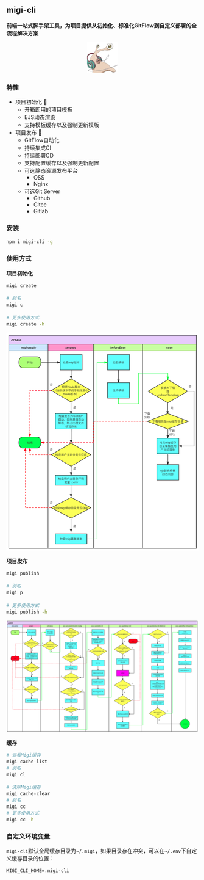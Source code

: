 
## migi-cli

**前端一站式脚手架工具，为项目提供从初始化、标准化GitFlow到自定义部署的全流程解决方案**

<div align="center">
  <img src="https://raw.githubusercontent.com/tian0o0/pic/master/20220708212912.png" width="80" />
</div>

### 特性
- 项目初始化 :tada: 
  - 开箱即用的项目模板
  - EJS动态渲染
  - 支持模板缓存以及强制更新模版
- 项目发布 :tada: 
  - GitFlow自动化
  - 持续集成CI
  - 持续部署CD
  - 支持配置缓存以及强制更新配置
  - 可选静态资源发布平台
    - OSS
    - Nginx
  - 可选Git Server
    - Github
    - Gitee
    - Gitlab

### 安装
```sh
npm i migi-cli -g
```
### 使用方式

**项目初始化**
```sh
migi create

# 别名
migi c

# 更多使用方式
migi create -h
```
![](https://raw.githubusercontent.com/tian0o0/pic/master/20220825223217.png)

**项目发布**
```sh
migi publish

# 别名
migi p

# 更多使用方式
migi publish -h
```
![](https://raw.githubusercontent.com/tian0o0/pic/master/20220825223335.png)

**缓存**
```sh
# 查看Migi缓存
migi cache-list
# 别名
migi cl

# 清除Migi缓存
migi cache-clear
# 别名
migi cc
# 更多使用方式
migi cc -h
```

### 自定义环境变量

`migi-cli`默认全局缓存目录为`~/.migi`，如果目录存在冲突，可以在`~/.env`下自定义缓存目录的位置：
```
MIGI_CLI_HOME=.migi-cli
```